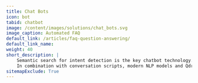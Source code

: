 ```yaml
---
title: Chat Bots
icon: bot
tabid: chatbot
image: /content/images/solutions/chat_bots.svg
image_caption: Automated FAQ
default_link: /articles/faq-question-answering/
default_link_name: 
weight: 40
short_description: |
    Semantic search for intent detection is the key chatbot technology.
    In combination with conversation scripts, modern NLP models and Qdrant, it is possible to build an automated [FAQ answering system](/articles/faq-question-answering/).    
sitemapExclude: True
---
```

